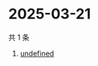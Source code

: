 # 2025-03-21

共 1 条

<!-- BEGIN -->
<!-- 最后更新时间 Fri Mar 21 2025 04:32:50 GMT+0800 (China Standard Time) -->

1. [undefined](https://www.zhihu.com/search?q=undefined)

<!-- END -->
